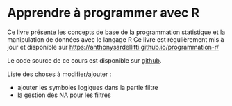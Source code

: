 # Apprendre à programmer avec R

Ce livre présente les concepts de base de la programmation statistique et la manipulation de données avec le langage R
Ce livre est régulièrement mis à jour et disponible sur https://anthonysardellitti.github.io/programmation-r/


Le code source de ce cours est disponible sur [ github](https://github.com/AnthonySardellitti/programmation-r).



Liste des choses à modifier/ajouter :

* ajouter les symboles logiques dans la partie filtre
* la gestion des NA pour les filtres
